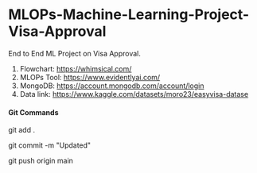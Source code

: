 # MLOPs-Machine-Learning-Project-Visa-Approval
End to End ML Project on Visa Approval.

1. Flowchart: https://whimsical.com/
2. MLOPs Tool: https://www.evidentlyai.com/
3. MongoDB: https://account.mongodb.com/account/login
4. Data link: https://www.kaggle.com/datasets/moro23/easyvisa-datase


#### Git Commands
git add .

git commit -m "Updated"

git push origin main